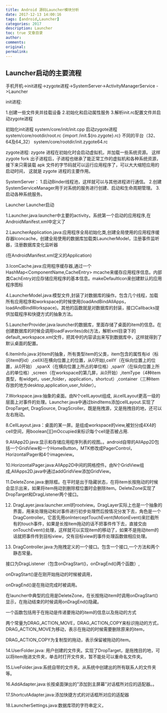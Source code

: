 ```yaml
---
title: Android 源码Launcher模块分析
date: 2017-12-13 14:00:16
tags: [android,Launcher]
categories: 2017
description: Launcher
toc: true 文章目录
author:
comments:
original:
permalink: 
---
```



## Launcher启动的主要流程
手机开机->init进程->zygote进程->SystemServer->ActivityManagerService
->Launcher

init进程:

1.创建一些文件夹并挂载设备
2.初始化和启动属性服务 
3.解析init.rc配置文件并启动zygote进程

初始化init进程
system/core/init/init.cpp
启动zygote进程
system/core/rootdir/root.rc
{import /init.${ro.zygote}.rc}
不同的平台（32、64及64_32）
system/core/rootdir/init.zygote64.rc

zygote进程:
zygote 进程在初始化时会启动虚拟机，并加载一些系统资源。
这样 zygote fork 出子进程后，子进程也继承了能正常工作的虚拟机和各种系统资源，
接下来只需装载 apk 文件的字节码就可以运行应用程序了，可以大大缩短应用的启动时间，
这就是 zygote 进程的主要作用。


SystemServer： 
1.启动Binder线程池，这样就可以与其他进程进行通信。 
2.创建SystemServiceManager用于对系统的服务进行创建、启动和生命周期管理。 
3.启动各种系统服务。

Launcher
Launcher启动

1.Launcher.java:launcher中主要的activity。系统第一个启动的应用程序,在AndroidManifest.xml中定义了<category android:name="android.intent.category.HOME" />

2.LauncherApplication.java:应用程序全局初始化类,创建全局使用的应用程序缓存器Iconcache，创建全局使用的数据库加载类LauncherModel，注册事件监听器，注册数据库变化监听器

(在AndroidManifest.xml定义的Application)

3.IconCache.java:应用程序缓存器,通过一个HashMap<ComponentName,CacheEntry> mcache来缓存应用程序信息。内部类CachEntry对应存储应用程序的基本信息。makeDefaultIcon来创建默认的应用程序图标

4.LauncherModel.java:模型文件,封装了对数据库的操作。包含几个线程，加载所有应用程序和workspace的时候使用(loadAndBindAllApps，loadAndBindWorkspace)。其他的函数就是对数据库的封装，接口Callbacks提供加载程序和快捷方式的抽象方法。

5.LauncherProvider.java:launcher的数据库，里面存储了桌面的item的信息。在创建数据库的时候会调用loadFavorites(db)方法，解析xml目录下的default_workspace.xml文件，把其中的内容读出来写到数据库中，这样就得到了默认桌面的配置。

6.ItemInfo.java:对item的抽象，所有类型item的父类，item包含的属性有id（标识item的id）,cellX(在横向位置上的位置，从0开始),cellY（在纵向位置上的位置，从0开始） ,spanX（在横向位置上所占的单位格）,spanY（在纵向位置上所占的单位格）,screen（在workspace的第几屏，从0开始）,itemType（4种item类型，有widget，user_folder，application，shortcut）,container（三种item存放的地方desktop,application,user_folder）。

7.Workspace.java:抽象的桌面。由N个cellLayout组成, 从cellLayout更高一级的层面上对事件的处理。Launcher.java中通过bindItems添加cellLayout.实现了DropTarget, DragSource, DragScroller。既是拖拽源，又是拖拽目的地，还可以左右拖动。

8.CellLayout.java：桌面的某一屏。是组成workspace的view,被划分成4X4的cell空间，用boolean[][]mOccupied来标识每个cell是否被占用.

9.AllApp2D.java:显示和存储应用程序列表的视图。。android自带的AllApp2D包括一个GridView和一个HomeButton，MTK修改成PagerControl，HorizontalPager和4个imageview。

10.HorizontalPager.java:AllApp2D中间的网格控件。由N个GridView组成,AllApps2D.java中通过addGridView添加GridView。

11.DeleteZone.java:删除框。在平时是出于隐藏状态，在将item长按拖动的时候会显示出来，如果将item拖动到删除框位置时会删除item。DeleteZone实现了DropTarget和DragListener两个接口。

12. DragLayer.java:launcher.xml的rootview。DragLayer实际上也是一个抽象的界面，用来处理拖动和对事件进行初步处理然后按情况分发下去，角色是一个DragController。它首先用onInterceptTouchEvent(MotionEvent)来拦截所有的touch事件，如果是长按item拖动的话不把事件传下去，直接交由onTouchEvent()处理，这样就可以实现item的移动了，如果不是拖动item的话就把事件传到目标view，交有目标view的事件处理函数做相应处理。

13. DragController.java:为拖拽定义的一个接口。包含一个接口,一个方法和两个静态常量。

接口为DragListener（包含onDragStart()，onDragEnd()两个函数）,

onDragStart()是在刚开始拖动的时候被调用，

onDragEnd()是在拖动完成时被调用。

在launcher中典型的应用是DeleteZone，在长按拖动item时调用onDragStart()显示，在拖动结束的时候调用onDragEnd()隐藏。

一个函数包括用于在拖动是传递要拖动的item的信息以及拖动的方式

两个常量为DRAG_ACTION_MOVE，DRAG_ACTION_COPY来标识拖动的方式，DRAG_ACTION_MOVE为移动，表示在拖动的时候需要删除原来的item，

DRAG_ACTION_COPY为复制型的拖动，表示保留被拖动的item。

14.UserFolder.java: 用户创建的文件夹。实现了DropTarget，是拖拽目的地，可以将item拖进文件夹，单击时打开文件夹，暂不能处可以重命名文件夹。

15.LiveFolder.java:系统自带的文件夹。从系统中创建出的所有联系人的文件夹等。 

16.AddAdapter.java:长按桌面弹出的”添加到主屏幕”对话框所对应的适配器。。 

17.ShortcutAdapter.java:添加快捷方式的对话框所对应的适配器 

18.LauncherSettings.java:数据库项的字符串定义，


